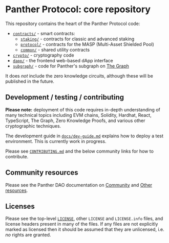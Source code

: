 Panther Protocol: core repository
=================================

This repository contains the heart of the Panther Protocol code:

- [`contracts/`](contracts) - smart contracts:
    - [`staking/`](staking) - contracts for classic and advanced staking
    - [`protocol/`](protocol) - contracts for the MASP (Multi-Asset Shielded Pool)
    - [`common/`](protocol) - shared utility contracts
- [`crypto/`](crypto) - cryptography code
- [`dapp/`](dapp) - the frontend web-based dApp interface
- [`subgraph/`](subgraph) - code for Panther's subgraph on [The Graph](https://thegraph.com/en/)

It does *not* include the zero knowledge circuits, although these will
be published in the future.

Development / testing / contributing
------------------------------------

**Please note:** deployment of this code requires in-depth
understanding of many technical topics including EVM chains, Solidity,
Hardhat, React, TypeScript, The Graph, Zero Knowledge Proofs, and
various other cryptographic techniques.

The development guide in [`docs/dev-guide.md`](docs/dev-guide.md)
explains how to deploy a test environment.  This is currently work in
progress.

Please see [`CONTRIBUTING.md`](CONTRIBUTING.md) and the below
community links for how to contribute.

Community resources
-------------------

Please see the Panther DAO documentation on
[Community](https://docs.pantherprotocol.io/dao/support/community) and
[Other resources](https://docs.pantherprotocol.io/dao/support/other-resources).

Licenses
--------

Please see the top-level [`LICENSE`](LICENSE), other `LICENSE` and
`LICENSE.info` files, and license headers present in many of the
files.  If any files are not explicitly marked as licensed then it
should be assumed that they are unlicensed, i.e. *no* rights are
granted.
